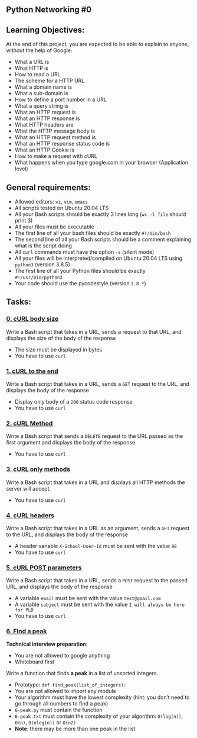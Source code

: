 ## Python Networking #0
## Learning Objectives:
At the end of this project, you are expected to be able to explain to anyone, without the help of Google:

* What a URL is
* What HTTP is
* How to read a URL
* The scheme for a HTTP URL
* What a domain name is
* What a sub-domain is
* How to define a port number in a URL
* What a query string is
* What an HTTP request is
* What an HTTP response is
* What HTTP headers are
* What the HTTP message body is
* What an HTTP request method is
* What an HTTP response status code is
* What an HTTP Cookie is
* How to make a request with cURL
* What happens when you type google.com in your browser (Application level)

## General requirements:
* Allowed editors: `vi`, `vim`, `emacs`
* All scripts tested on Ubuntu 20.04 LTS
* All your Bash scripts should be exactly 3 lines long (`wc -l file` should print 3)
* All your files must be executable
* The first line of all your bash files should be exactly `#!/bin/bash`
* The second line of all your Bash scripts should be a comment explaining what is the script doing
* All `curl` commands must have the option `-s` (silent mode)
* All your files will be interpreted/compiled on Ubuntu 20.04 LTS using `python3` (version 3.8.5)
* The first line of all your Python files should be exactly `#!/usr/bin/python3`
* Your code should use the pycodestyle (version `2.8.*`)

## Tasks:
### [0. cURL body size](./0-body_size.sh)
Write a Bash script that takes in a URL, sends a request to that URL, and displays the size of the body of the response

* The size must be displayed in bytes
* You have to use `curl`

### [1. cURL to the end](./1-body.sh)
Write a Bash script that takes in a URL, sends a `GET` request to the URL, and displays the body of the response

* Display only body of a `200` status code response
* You have to use `curl`

### [2. cURL Method](./2-delete.sh)
Write a Bash script that sends a `DELETE` request to the URL passed as the first argument and displays the body of the response

* You have to use `curl`

### [3. cURL only methods](./3-methods.sh)
Write a Bash script that takes in a URL and displays all HTTP methods the server will accept.

* You have to use `curl`

### [4. cURL headers](./4.header.sh)
Write a Bash script that takes in a URL as an argument, sends a `GET` request to the URL, and displays the body of the response

* A header variable `X-School-User-Id` must be sent with the value `98`
* You have to use `curl`

### [5. cURL POST parameters](./5-post_params.sh)
Write a Bash script that takes in a URL, sends a `POST` request to the passed URL, and displays the body of the response

* A variable `email` must be sent with the value `test@gmail.com`
* A variable `subject` must be sent with the value `I will always be here for PLD`
* You have to use `curl`

### [6. Find a peak](./6-peak.py)
**Technical interview preparation**:

* You are not allowed to google anything
* Whiteboard first

Write a function that finds **a peak** in a list of unsorted integers.

* Prototype: `def find_peak(list_of_integers):`
* You are not allowed to import any module
* Your algorithm must have the lowest complexity (hint: you don’t need to go through all numbers to find a peak)
* `6-peak.py` must contain the function
* `6-peak.txt` must contain the complexity of your algorithm: `O(log(n))`, `O(n)`, `O(nlog(n))` or `O(n2)`
* **Note**: there may be more than one peak in the list

